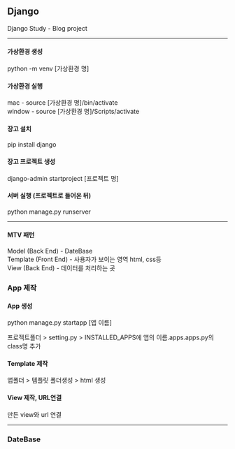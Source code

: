 ## Django

Django Study - Blog project

---

#### 가상환경 생성
python -m venv [가상환경 명]

#### 가상환경 실행
mac - source [가상환경 명]/bin/activate <br>
window - source [가상환경 명]/Scripts/activate

#### 장고 설치
pip install django

#### 장고 프로젝트 생성
django-admin startproject [프로젝트 명]

#### 서버 실행 (프로젝트로 들어온 뒤)
python manage.py runserver

---

#### MTV 패턴

Model (Back End) - DateBase <br>
Template (Front End) - 사용자가 보이는 영역 html, css등 <br>
View (Back End) - 데이터를 처리하는 곳

### App 제작

#### App 생성
python manage.py startapp [앱 이름]

프로젝트폴더 > setting.py > INSTALLED_APPS에 앱의 이름.apps.apps.py의 class명 추가

#### Template 제작
앱폴더 > 템플릿 폴더생성 > html 생성

#### View 제작, URL연결
만든 view와 url 연결

---

### DateBase


